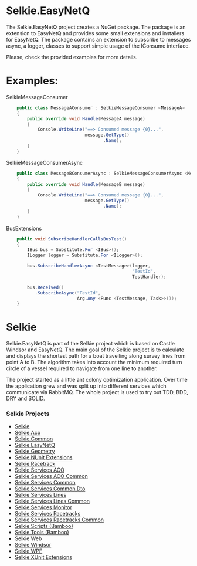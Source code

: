 # Selkie.EasyNetQ

The Selkie.EasyNetQ project creates a NuGet package. The package is an extension to EasyNetQ and provides some small extensions and installers for EasyNetQ. The package contains an extension to subscribe to messages async, a logger, classes to support simple usage of the IConsume interface.  

Please, check the provided examples for more details.

# Examples:

SelkieMessageConsumer
```CS
    public class MessageAConsumer : SelkieMessageConsumer <MessageA>
    {
        public override void Handle(MessageA message)
        {
            Console.WriteLine("==> Consumed message {0}...",
                              message.GetType()
                                     .Name);
        }
    }
```

SelkieMessageConsumerAsync
```CS
    public class MessageBConsumerAsync : SelkieMessageConsumerAsync <MessageB>
    {
        public override void Handle(MessageB message)
        {
            Console.WriteLine("==> Consumed message {0}...",
                              message.GetType()
                                     .Name);
        }
    }
```

BusExtensions
```CS
    public void SubscribeHandlerCallsBusTest()
    {
        IBus bus = Substitute.For <IBus>();
        ILogger logger = Substitute.For <ILogger>();

        bus.SubscribeHandlerAsync <TestMessage>(logger,
                                                "TestId",
                                                TestHandler);

        bus.Received()
           .SubscribeAsync("TestId",
                           Arg.Any <Func <TestMessage, Task>>());
    }
```

# Selkie
Selkie.EasyNetQ is part of the Selkie project which is based on Castle Windsor and EasyNetQ. The main goal of the Selkie project is to calculate and displays the shortest path for a boat travelling along survey lines from point A to B. The algorithm takes into account the minimum required turn circle of a vessel required to navigate from one line to another.

The project started as a little ant colony optimization application. Over time the application grew and was split up into different services which communicate via RabbitMQ. The whole project is used to try out TDD, BDD, DRY and SOLID.

### Selkie Projects

* [Selkie](https://github.com/tschroedter/Selkie)
* [Selkie.Aco](https://github.com/tschroedter/Selkie.Aco)
* [Selkie Common](https://github.com/tschroedter/Selkie.Common)
* [Selkie EasyNetQ](https://github.com/tschroedter/Selkie.EasyNetQ)
* [Selkie Geometry](https://github.com/tschroedter/Selkie.Geometry)
* [Selkie NUnit Extensions](https://github.com/tschroedter/Selkie.NUnit.Extensions)
* [Selkie Racetrack](https://github.com/tschroedter/Selkie.Racetrack)
* [Selkie Services ACO](https://github.com/tschroedter/Selkie.Services.Aco)
* [Selkie Services ACO Common](https://github.com/tschroedter/Selkie.Services.Aco.Common)
* [Selkie Services Common](https://github.com/tschroedter/Selkie.Services.Common)
* [Selkie Services Common Dto](https://github.com/tschroedter/Selkie.Services.Common.Dto)
* [Selkie Services Lines](https://github.com/tschroedter/Selkie.Services.Lines)
* [Selkie Services Lines Common](https://github.com/tschroedter/Selkie.Services.Lines.Common)
* [Selkie Services Monitor](https://github.com/tschroedter/Selkie.Services.Monitor)
* [Selkie Services Racetracks](https://github.com/tschroedter/Selkie.Services.Racetracks)
* [Selkie Services Racetracks Common](https://github.com/tschroedter/Selkie.Services.Racetracks.Common)
* [Selkie.Scripts (Bamboo)](https://github.com/tschroedter/Selkie.Scripts)
* [Selkie.Tools (Bamboo)](https://github.com/tschroedter/Selkie.Tools)
* Selkie Web
* [Selkie Windsor](https://github.com/tschroedter/Selkie.Windsor)
* [Selkie WPF](https://github.com/tschroedter/Selkie.WPF)
* [Selkie XUnit Extensions](https://github.com/tschroedter/Selkie.XUnit.Extensions)